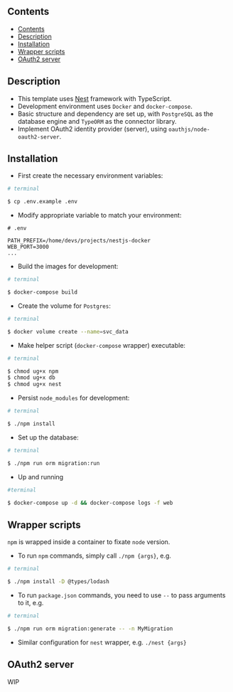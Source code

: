 ## Contents
- [Contents](#contents)
- [Description](#description)
- [Installation](#installation)
- [Wrapper scripts](#wrapper-scripts)
- [OAuth2 server](#oauth2-server)

## Description
- This template uses [Nest](https://github.com/nestjs/nest) framework with TypeScript.
- Development environment uses `Docker` and `docker-compose`.
- Basic structure and dependency are set up, with `PostgreSQL` as the database engine and `TypeORM` as the connector library.
- Implement OAuth2 identity provider (server), using `oauthjs/node-oauth2-server`.

## Installation

- First create the necessary environment variables:
```sh
# terminal

$ cp .env.example .env
```
- Modify appropriate variable to match your environment:
```env
# .env

PATH_PREFIX=/home/devs/projects/nestjs-docker
WEB_PORT=3000
...
```
- Build the images for development:
```sh
# terminal

$ docker-compose build
```
- Create the volume for `Postgres`:
```sh
# terminal

$ docker volume create --name=svc_data
```
- Make helper script (`docker-compose` wrapper) executable:
```sh
# terminal

$ chmod ug+x npm
$ chmod ug+x db
$ chmod ug+x nest
```
- Persist `node_modules` for development:
```sh
# terminal

$ ./npm install
```
- Set up the database:
```sh
# terminal

$ ./npm run orm migration:run
```

- Up and running
```sh
#terminal

$ docker-compose up -d && docker-compose logs -f web
```

## Wrapper scripts
`npm` is wrapped inside a container to fixate `node` version.
- To run `npm` commands, simply call `./npm {args}`, e.g.
```sh
# terminal

$ ./npm install -D @types/lodash
```
- To run `package.json` commands, you need to use `--` to pass arguments to it, e.g.
```sh
# terminal

$ ./npm run orm migration:generate -- -n MyMigration
```
- Similar configuration for `nest` wrapper, e.g. `./nest {args}`

## OAuth2 server
WIP
